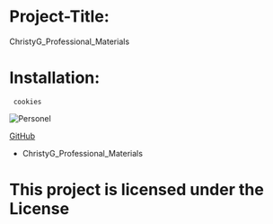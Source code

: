 # Project-Title:

ChristyG_Professional_Materials

# Installation:

``` cookies```

![Personel](https://avatars3.githubusercontent.com/u/60476889?v=4)

[GitHub](https://github.com/mianmianguo2020/ChristyG_Professional_Materials)

* ChristyG_Professional_Materials

# This project is licensed under the License